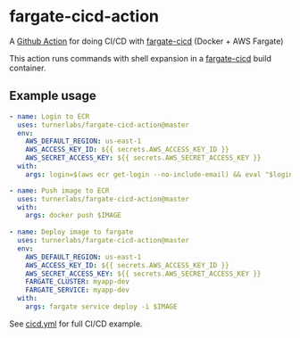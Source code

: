 fargate-cicd-action
====================

A [Github Action](https://github.com/features/actions) for doing CI/CD with [fargate-cicd](https://github.com/turnerlabs/fargate-cicd) (Docker + AWS Fargate)


This action runs commands with shell expansion in a [fargate-cicd](https://github.com/turnerlabs/fargate-cicd) build container.


## Example usage

```yaml
- name: Login to ECR
  uses: turnerlabs/fargate-cicd-action@master
  env:
    AWS_DEFAULT_REGION: us-east-1
    AWS_ACCESS_KEY_ID: ${{ secrets.AWS_ACCESS_KEY_ID }}
    AWS_SECRET_ACCESS_KEY: ${{ secrets.AWS_SECRET_ACCESS_KEY }}
  with:
    args: login=$(aws ecr get-login --no-include-email) && eval "$login"

- name: Push image to ECR
  uses: turnerlabs/fargate-cicd-action@master
  with:
    args: docker push $IMAGE
    
- name: Deploy image to fargate
  uses: turnerlabs/fargate-cicd-action@master
  env:
    AWS_DEFAULT_REGION: us-east-1
    AWS_ACCESS_KEY_ID: ${{ secrets.AWS_ACCESS_KEY_ID }}
    AWS_SECRET_ACCESS_KEY: ${{ secrets.AWS_SECRET_ACCESS_KEY }}
    FARGATE_CLUSTER: myapp-dev
    FARGATE_SERVICE: myapp-dev
  with:
    args: fargate service deploy -i $IMAGE
```

See [cicd.yml](cicd.yml) for full CI/CD example.
